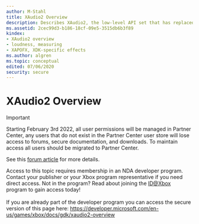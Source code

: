```yaml
---
author: M-Stahl
title: XAudio2 Overview
description: Describes XAudio2, the low-level API set that has replaced XAudio and DirectSound.
ms.assetid: 2cec99d3-b186-18cf-09e5-3515db6b3f89
kindex:
- XAudio2 overview
- loudness, measuring
- XAPOFX, XDK-specific effects
ms.author: algren
ms.topic: conceptual
edited: 07/06/2020
security: secure
---
```


# XAudio2 Overview
> [!IMPORTANT]
> Starting February 3rd 2022, all user permissions will be managed in Partner Center, any users that do not exist in the Partner Center user store will lose access to forums, secure documentation, and downloads. To maintain access all users should be migrated to Partner Center. <p></p>See this <a href="https://forums.xboxlive.com/articles/132187/breaking-change-user-access-for-forums-secure-docu.html">forum article</a> for more details.  

 Access to this topic requires membership in an NDA developer program. Contact your publisher or your Xbox program representative if you need direct access. Not in the program? Read about joining the <a href="https://www.xbox.com/Developers/id">ID@Xbox</a> program to gain access today!  <br/><br/>If you are already part of the developer program you can access the secure version of this page here: <a target="_blank" href="https://developer.microsoft.com/en-us/games/xbox/docs/gdk/xaudio2-overview">https://developer.microsoft.com/en-us/games/xbox/docs/gdk/xaudio2-overview</a>